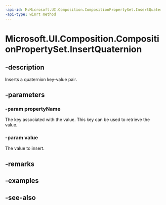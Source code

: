 ```yaml
---
-api-id: M:Microsoft.UI.Composition.CompositionPropertySet.InsertQuaternion(System.String,Windows.Foundation.Numerics.Quaternion)
-api-type: winrt method
---
```


<!-- Method syntax
public void InsertQuaternion(System.String propertyName, Windows.Foundation.Numerics.Quaternion value)
-->

# Microsoft.UI.Composition.CompositionPropertySet.InsertQuaternion

## -description
Inserts a quaternion key-value pair.

## -parameters
### -param propertyName
The key associated with the value. This key can be used to retrieve the value.

### -param value
The value to insert.

## -remarks

## -examples

## -see-also
